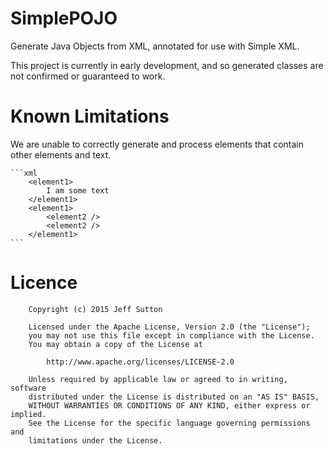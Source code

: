 SimplePOJO
==========

Generate Java Objects from XML, annotated for use with Simple XML.

This project is currently in early development, and so generated classes are not confirmed or guaranteed to work.

Known Limitations
=================

We are unable to correctly generate and process elements that contain other elements and text.

    ```xml
        <element1>
            I am some text
        </element1>
        <element1>
            <element2 />
            <element2 />
        </element1>
    ```

Licence
===================================
        
        Copyright (c) 2015 Jeff Sutton
        
        Licensed under the Apache License, Version 2.0 (the "License");
        you may not use this file except in compliance with the License.
        You may obtain a copy of the License at
        
            http://www.apache.org/licenses/LICENSE-2.0
        
        Unless required by applicable law or agreed to in writing, software
        distributed under the License is distributed on an "AS IS" BASIS,
        WITHOUT WARRANTIES OR CONDITIONS OF ANY KIND, either express or implied.
        See the License for the specific language governing permissions and
        limitations under the License.
